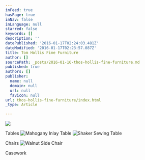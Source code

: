 ```yaml
---
inFeed: true
hasPage: true
inNav: false
inLanguage: null
starred: false
keywords: []
description: ''
datePublished: '2016-01-17T02:24:03.481Z'
dateModified: '2016-01-17T02:23:57.087Z'
title: Tom Hollis Fine Furniture
author: []
sourcePath: _posts/2016-01-16-thos-hollis-fine-furniture.md
published: true
authors: []
publisher:
  name: null
  domain: null
  url: null
  favicon: null
url: thos-hollis-fine-furniture/index.html
_type: Article

---
```

![](https://s3-us-west-2.amazonaws.com/the-grid-img/p/81ad0691727db0e14ec79ea7deb4b5ee4856265e.jpg)

Tables
![Mahogany Inlay Table](https://s3-us-west-2.amazonaws.com/the-grid-img/p/a32cce8d42a8aed4a81fde3aa4b631e148c36305.jpg)
![Shaker Sewing Table](https://s3-us-west-2.amazonaws.com/the-grid-img/p/a2e730f75e8746dd5b75cc07c8f22a6e321619d9.jpg)

Chairs
![Walnut Side Chair](https://s3-us-west-2.amazonaws.com/the-grid-img/p/a4cf76ad13f38d247d49b71570d77d5f3a298cad.jpg)

Casework
